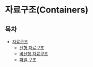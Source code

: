 # 자료구조(Containers)

## 목차

+ [자료구조](https://github.com/SeonBap/TIL/blob/main/Cpp/Class/Data_Structure.md)
    + [선형 자료구조](https://github.com/SeonBap/TIL/blob/main/Computer_Science/Data_Structure/Linear_Structure.md)
    + [비선형 자료구조](https://github.com/SeonBap/TIL/blob/main/Computer_Science/Data_Structure/NonLinear_Structure.md)
    + [파일 구조](https://github.com/SeonBap/TIL/blob/main/Computer_Science/Data_Structure/File_Structure.md)